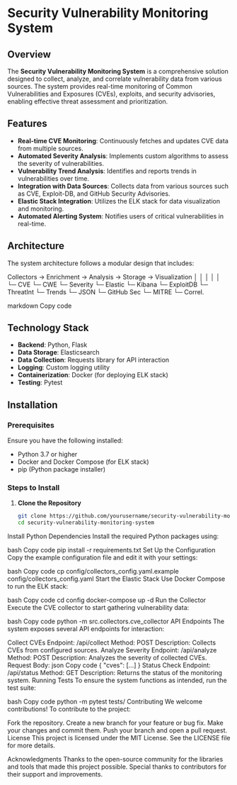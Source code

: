 # Security Vulnerability Monitoring System

## Overview
The **Security Vulnerability Monitoring System** is a comprehensive solution designed to collect, analyze, and correlate vulnerability data from various sources. The system provides real-time monitoring of Common Vulnerabilities and Exposures (CVEs), exploits, and security advisories, enabling effective threat assessment and prioritization.

## Features
- **Real-time CVE Monitoring**: Continuously fetches and updates CVE data from multiple sources.
- **Automated Severity Analysis**: Implements custom algorithms to assess the severity of vulnerabilities.
- **Vulnerability Trend Analysis**: Identifies and reports trends in vulnerabilities over time.
- **Integration with Data Sources**: Collects data from various sources such as CVE, Exploit-DB, and GitHub Security Advisories.
- **Elastic Stack Integration**: Utilizes the ELK stack for data visualization and monitoring.
- **Automated Alerting System**: Notifies users of critical vulnerabilities in real-time.

## Architecture
The system architecture follows a modular design that includes:

Collectors -> Enrichment -> Analysis -> Storage -> Visualization │ │ │ │ │ └─ CVE └─ CWE └─ Severity └─ Elastic └─ Kibana └─ ExploitDB └─ ThreatInt └─ Trends └─ JSON └─ GitHub Sec └─ MITRE └─ Correl.

markdown
Copy code

## Technology Stack
- **Backend**: Python, Flask
- **Data Storage**: Elasticsearch
- **Data Collection**: Requests library for API interaction
- **Logging**: Custom logging utility
- **Containerization**: Docker (for deploying ELK stack)
- **Testing**: Pytest

## Installation

### Prerequisites
Ensure you have the following installed:
- Python 3.7 or higher
- Docker and Docker Compose (for ELK stack)
- pip (Python package installer)

### Steps to Install

1. **Clone the Repository**
   ```bash
   git clone https://github.com/yourusername/security-vulnerability-monitoring-system.git
   cd security-vulnerability-monitoring-system
Install Python Dependencies Install the required Python packages using:

bash
Copy code
pip install -r requirements.txt
Set Up the Configuration Copy the example configuration file and edit it with your settings:

bash
Copy code
cp config/collectors_config.yaml.example config/collectors_config.yaml
Start the Elastic Stack Use Docker Compose to run the ELK stack:

bash
Copy code
cd config
docker-compose up -d
Run the Collector Execute the CVE collector to start gathering vulnerability data:

bash
Copy code
python -m src.collectors.cve_collector
API Endpoints
The system exposes several API endpoints for interaction:

Collect CVEs
Endpoint: /api/collect
Method: POST
Description: Collects CVEs from configured sources.
Analyze Severity
Endpoint: /api/analyze
Method: POST
Description: Analyzes the severity of collected CVEs.
Request Body:
json
Copy code
{
    "cves": [...]
}
Status Check
Endpoint: /api/status
Method: GET
Description: Returns the status of the monitoring system.
Running Tests
To ensure the system functions as intended, run the test suite:

bash
Copy code
python -m pytest tests/
Contributing
We welcome contributions! To contribute to the project:

Fork the repository.
Create a new branch for your feature or bug fix.
Make your changes and commit them.
Push your branch and open a pull request.
License
This project is licensed under the MIT License. See the LICENSE file for more details.

Acknowledgments
Thanks to the open-source community for the libraries and tools that made this project possible.
Special thanks to contributors for their support and improvements.
